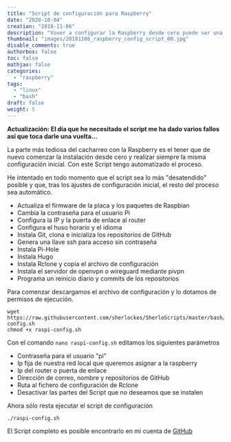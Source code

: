 ```yaml
---
title: "Script de configuración para Raspberry"
date: "2020-10-04"
creation: "2018-11-06"
description: "Vover a configurar la Raspberry desde cero puede ser una tediosa labor, con este Script lo realizo de forma automática."
thumbnail: "images/20181106_raspberry_config_script_00.jpg"
disable_comments: true
authorbox: false
toc: false
mathjax: false
categories:
  - "raspberry"
tags:
  - "linux"
  - "bash"
draft: false
weight: 5
---
```

**Actualización: El día que he necesitado el script me ha dado varios fallos así que toca darle una vuelta...**

La parte más tediosa del cacharreo con la Raspberry es el tener que de nuevo comenzar la instalación desde cero y realizar siempre la misma configuración inicial.  Con este Script tengo automatizado el proceso.

<!--more-->
He intentado en todo momento que el script sea lo más "desatendido" posible y que, tras los ajustes de configuración inicial, el resto del proceso sea automático.

* Actualiza el firmware de la placa y los paquetes de Raspbian
* Cambia la contraseña para el usuario Pi
* Configura la IP y la puerta de enlace al router
* Configura el huso horario y el idioma
* Instala Git, clona e inicializa los repositorios de GitHub
* Genera una llave ssh para acceso sin contraseña
* Instala Pi-Hole
* Instala Hugo
* Instala Rclone y copia el archivo de configuración
* Instala el servidor de openvpn o wireguard mediante pivpn
* Programa un reinicio diario y commits de los repositorios

Para comenzar descargamos el archivo de configuración y lo dotamos de permisos de ejecución.

```
wget https://raw.githubusercontent.com/sherlockes/SherloScripts/master/bash/raspi-config.sh
chmod +x raspi-config.sh
```

Con el comando `nano raspi-config.sh` editamos los siguientes parámetros
* Contraseña para el usuario "pi"
* Ip fija de nuestra red local que queremos asignar a la raspberry
* Ip del router o puerta de enlace
* Dirección de correo, nombre y repositorios de GitHub
* Ruta al fichero de configuración de Rclone
* Desactivar las partes del Script que no deseamos que se instalen

Ahora sólo resta ejecutar el script de configuración

```
./raspi-config.sh
```

El Script completo es posible encontrarlo en mi cuenta de [GitHub]

[GitHub]: https://github.com/sherlockes/SherloScripts/blob/master/bash/raspi-config.sh
[11]: https://www.systutorials.com/39549/changing-linux-users-password-in-one-command-line/
[12]: https://pi-hole.net/
[13]: https://gist.github.com/steinwaywhw/a4cd19cda655b8249d908261a62687f8
